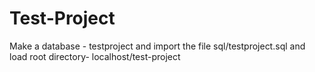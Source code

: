 # Test-Project
Make a database - testproject
and import the file sql/testproject.sql
and load root directory- localhost/test-project
